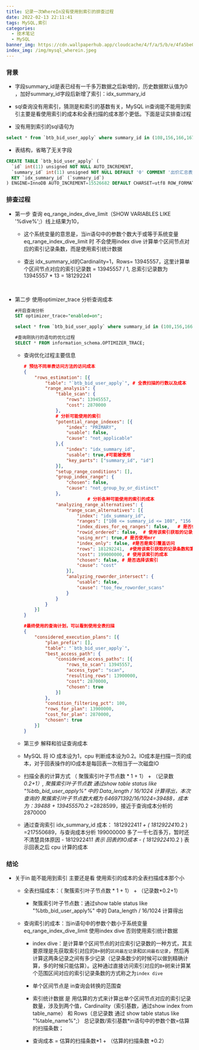 ```yaml
---
title: 记录一次WhereIn没有使用到索引的排查过程
date: 2022-02-13 22:11:41
tags: MySQL,索引
categories: 
  - 技术笔记
  - MySQL
banner_img: https://cdn.wallpaperhub.app/cloudcache/4/f/a/5/b/e/4fa5be09918d02e0068ad2b10af666bc84ff9d26.jpg
index_img: /img/mysql_wherein.jpeg
---
```


### 背景

- 字段summary_id是表已经有一千多万数据之后新增的，历史数据默认值为0 ，加好summary_id字段后新增了索引：idx_summary_id

- sql查询没有用索引，猜测是和索引的基数有关，MySQL in查询能不能用到索引主要是看使用索引的成本和全表扫描的成本那个更低。下面是证实排查过程

- 没有用到索引的sql语句为 

```sql
select * from `btb_bid_user_apply` where summary_id in (108,156,166,167,168,170,172,174,176,178,179,193,196);
```

- 表结构，省略了无关字段

```sql
CREATE TABLE `btb_bid_user_apply` (
  `id` int(11) unsigned NOT NULL AUTO_INCREMENT,
  `summary_id` int(11) unsigned NOT NULL DEFAULT '0' COMMENT '出价汇总表id'
  KEY `idx_summary_id` (`summary_id`)
) ENGINE=InnoDB AUTO_INCREMENT=15526682 DEFAULT CHARSET=utf8 ROW_FORMAT=COMPRESSED KEY_BLOCK_SIZE=8;
```


### 排查过程

- 第一步 查询 eq_range_index_dive_limit（SHOW VARIABLES LIKE '%dive%';）线上结果为10，
    - 这个系统变量的意思是，当in语句中的参数个数大于或等于系统变量eq_range_index_dive_limit 时 不会使用index dive 计算单个区间节点对应的索引记录条数，而是使用索引统计数据
   
    - 查出 idx_summary_id的Cardinality=1，Rows= 13945557，这里计算单个区间节点对应的索引记录数 = 13945557 / 1, 总索引记录数为 13945557 * 13 = 181292241

​				 					

- 第二步 使用optimizer_trace 分析查询成本

  ```sql
  #开启查询分析
  SET optimizer_trace="enabled=on";
  
  select * from `btb_bid_user_apply` where summary_id in (108,156,166,167,168,170,172,174,176,178,179,193,196);
  
  #查询刚执行的语句的优化过程
  SELECT * FROM information_schema.OPTIMIZER_TRACE; 
  ```

  - 查询优化过程主要信息

    ```json
    # 预估不同单表访问方法的访问成本
    {
        "rows_estimation": [{
            "table": "`btb_bid_user_apply`", # 全表扫描的行数以及成本
            "range_analysis": {
                "table_scan": {
                    "rows": 13945557,
                    "cost": 2870000
                },
                # 分析可能使用的索引
                "potential_range_indexes": [{
                    "index": "PRIMARY",
                    "usable": false,
                    "cause": "not_applicable"
                },{
                    "index": "idx_summary_id",
                    "usable": true,#可能被使用
                    "key_parts": ["summary_id", "id"]
                }],
                "setup_range_conditions": [],
                "group_index_range": {
                    "chosen": false,
                    "cause": "not_group_by_or_distinct"
                },
    						# 分析各种可能使用的索引的成本
                "analyzing_range_alternatives": {
                    "range_scan_alternatives": [{
                        "index": "idx_summary_id",
                        "ranges": ["108 <= summary_id <= 108", "156 <= summary_id <= 156", "166 <= summary_id <= 166", "167 <= summary_id <= 167", "168 <= summary_id <= 168", "170 <= summary_id <= 170", "172 <= summary_id <= 172", "174 <= summary_id <= 174", "176 <= summary_id <= 176", "178 <= summary_id <= 178", "179 <= summary_id <= 179", "193 <= summary_id <= 193", "196 <= summary_id <= 196"],
                        "index_dives_for_eq_ranges": false,   # 是否使用index dive
                        "rowid_ordered": false,  # 使用该索引获取的记录是否按照主键排序
                        "using_mrr": true,# 是否使用mrr
                        "index_only": false, #是否是索引覆盖访问
                        "rows": 181292241,  #使用该索引获取的记录条数和第一步计算的扫描行数一样
                        "cost": 199000000, # 使用该索引的成本
                        "chosen": false, # 是否选择该索引
                        "cause": "cost"
                    }],
                    "analyzing_roworder_intersect": {
                        "usable": false,
                        "cause": "too_few_roworder_scans"
                    }
                }
            }
        }]
    }
    
    #最终使用的查询计划，可以看到使用全表扫描
    {
        "considered_execution_plans": [{
            "plan_prefix": [],
            "table": "`btb_bid_user_apply`",
            "best_access_path": {
                "considered_access_paths": [{
                    "rows_to_scan": 13945557,
                    "access_type": "scan",
                    "resulting_rows": 13900000,
                    "cost": 2870000, 
                    "chosen": true
                }]
            },
            "condition_filtering_pct": 100,
            "rows_for_plan": 13900000,
            "cost_for_plan": 2870000,
            "chosen": true
        }]
    }
    ```

   -	第三步 解释和验证查询成本
     -	MySQL 将 IO 成本设为1，cpu 判断成本设为0.2。IO成本是扫描一页的成本，对于回表操作的IO成本是每回表一次相当于一次磁盘IO
     -	扫描全表的计算方式 （ 聚簇索引叶子节点数 * 1  + 1） + （记录数*0.2+1）, 聚簇索引叶子节点数  通过show table status like "%btb_bid_user_apply%"  中的 Data_length / 16/1024 计算得出，本次查询的  聚簇索引叶子节点数大概为 646971392/16/1024=39488，成本为：39488 + 13945557*0.2 =2828599，接近于查询成本分析的 2870000
     -	通过查询索引 idx_summary_id 成本： 181292241*1 + ( 181292241*0.2 ) =217550689，与查询成本分析 199000000 多了一千七百多万，暂时还不清楚具体原因
       -	181292241*1 表示 回表的IO成本
       -	 ( 181292241*0.2 ) 表示回表之后 cpu 计算的成本
       
       
### 结论
- 关于in 能不能用到索引 主要还是看 使用索引的成本的全表扫描成本那个小
    - 全表扫描成本：（ 聚簇索引叶子节点数 * 1 + 1） + （记录数*0.2+1） 
        - 聚簇索引叶子节点数：通过show table status like "%btb_bid_user_apply%"  中的 Data_length / 16/1024 计算得出
    
    - 查询索引的成本：当in语句中的参数个数小于系统变量eq_range_index_dive_limit 使用index dive 否则使用索引统计数据
       - index dive：是计算单个区间节点的对应索引记录数的一种方式，其主要原理是先获取索引对应的`B+`树的`区间最左记录`和`区间最右记录`，然后再计算这两条记录之间有多少记录（记录条数少的时候可以做到精确计算，多的时候只能估算）。这种通过直接访问索引对应的`B+`树来计算某个范围区间对应的索引记录条数的方式称之为`index dive`
        - 单个区间节点是 in查询会转换的范围查
                
       - 索引统计数据 是 用估算的方式来计算出单个区间节点对应的索引记录数量，涉及到两个值，Cardinality（索引基数，通过show index from table_name） 和 Rows（总记录数 通过 show table status like "%table_name%";） 总记录数/索引基数*in语句中的参数个数=估算的扫描条数；
       - 查询成本 = 估算的扫描条数*1 + （估算的扫描条数 *0.2）
